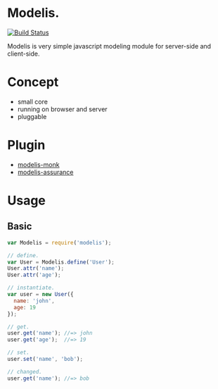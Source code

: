 Modelis.
===========

[![Build Status](https://travis-ci.org/hrsh7th/js-modelis.png?branch=master)](https://travis-ci.org/hrsh7th/js-modelis)

Modelis is very simple javascript modeling module for server-side and client-side.

Concept
===========

- small core
- running on browser and server
- pluggable

Plugin
===========
- [modelis-monk](http://github.com/hrsh7th/js-modelis-monk)
- [modelis-assurance](http://github.com/hrsh7th/js-modelis-assurance)

Usage
===========

## Basic

```js
var Modelis = require('modelis');

// define.
var User = Modelis.define('User');
User.attr('name');
User.attr('age');

// instantiate.
var user = new User({
  name: 'john',
  age: 19
});

// get.
user.get('name'); //=> john
user.get('age');  //=> 19

// set.
user.set('name', 'bob');

// changed.
user.get('name'); //=> bob
```

